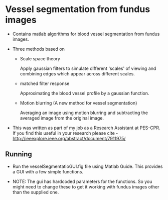 Vessel segmentation from fundus images
======================================

* Contains matlab algorithms for blood vessel segmentation from fundus images.
* Three methods based on 
	- Scale space theory

		Apply gaussian filters to simulate different 'scales' of viewing
		and combining edges which appear across different scales.

	- matched filter response 
	
		Approximating the blood vessel profile by a gaussian function.

	- Motion blurring (A new method for vessel segmentation)
	
		Averaging an image using motion blurring and subtracting the averaged image from the original image.

* This was written as part of my job as a Research Assistant at PES-CPR. 
If you find this useful in your research please cite - http://ieeexplore.ieee.org/abstract/document/7911975/

Running
-------
* Run the vesselSegmentatioGUI.fig file using Matlab Guide. This provides a GUI with a few simple functions. 

* NOTE: The gui has hardcoded parameters for the functions. So you might need to change these to get it working with fundus images other than the supplied one.

